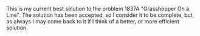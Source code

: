 This is my current best solution to the problem 1837A "Grasshopper On a Line". The solution has been accepted, so I consider it to be complete, but, as always I may come back to it if I think of a better, or more efficient solution.